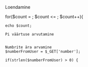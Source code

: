 Loendamine 

for($count = ; $count <= ; $count++){

    echo $count;
    
    Pi väärtuse arvutamine
    
    
    Numbrite ära arvamine
    $numberFromUser = $_GET['number'];
    
    if(strlen($numberFromUser) > 0) {
    
